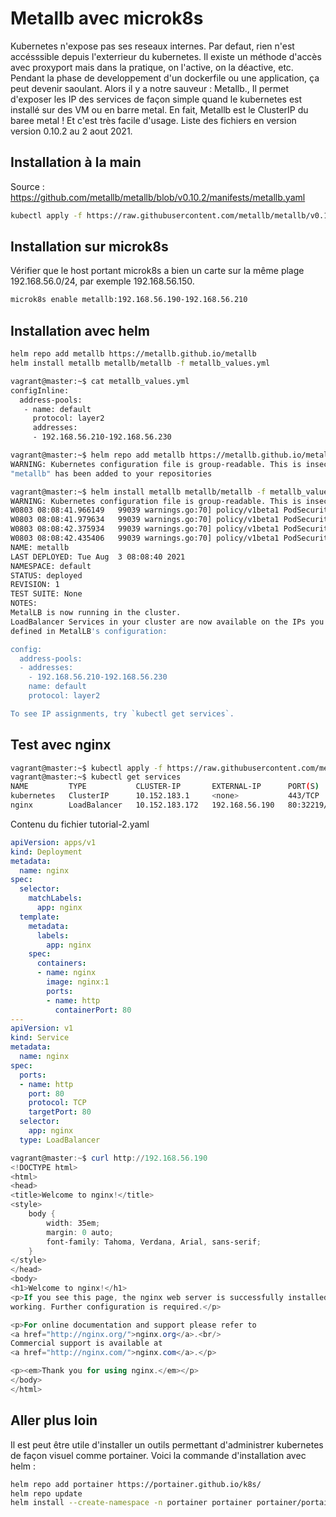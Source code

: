 # Metallb avec microk8s

Kubernetes n'expose pas ses reseaux internes. Par defaut, rien n'est accésssible depuis l'exterrieur du kubernetes. Il existe un méthode d'accès avec proxyport mais dans la pratique, on l'active, on la déactive, etc. Pendant la phase de developpement d'un dockerfile ou une application, ça peut devenir saoulant. Alors il y a notre sauveur : Metallb., Il permet d'exposer les IP des services de façon simple quand le kubernetes est installé sur des VM ou en barre metal. En fait, Metallb est le ClusterIP du baree metal ! Et c'est très facile d'usage.
Liste des fichiers en version version 0.10.2 au 2 aout 2021.

## Installation à la main

Source :
<https://github.com/metallb/metallb/blob/v0.10.2/manifests/metallb.yaml>

~~~bash
kubectl apply -f https://raw.githubusercontent.com/metallb/metallb/v0.10.2/manifests/metallb.yaml
~~~

## Installation sur microk8s

Vérifier que le host portant microk8s a bien un carte sur la même plage 192.168.56.0/24, par exemple 192.168.56.150.

~~~bash
microk8s enable metallb:192.168.56.190-192.168.56.210
~~~

## Installation avec helm

~~~bash
helm repo add metallb https://metallb.github.io/metallb
helm install metallb metallb/metallb -f metallb_values.yml
~~~

~~~bash
vagrant@master:~$ cat metallb_values.yml
configInline:
  address-pools:
   - name: default
     protocol: layer2
     addresses:
     - 192.168.56.210-192.168.56.230
~~~

~~~bash
vagrant@master:~$ helm repo add metallb https://metallb.github.io/metallb
WARNING: Kubernetes configuration file is group-readable. This is insecure. Location: /var/snap/microk8s/2346/credentials/client.config
"metallb" has been added to your repositories
~~~

~~~bash
vagrant@master:~$ helm install metallb metallb/metallb -f metallb_values.yml
WARNING: Kubernetes configuration file is group-readable. This is insecure. Location: /var/snap/microk8s/2346/credentials/client.config
W0803 08:08:41.966149   99039 warnings.go:70] policy/v1beta1 PodSecurityPolicy is deprecated in v1.21+, unavailable in v1.25+
W0803 08:08:41.979634   99039 warnings.go:70] policy/v1beta1 PodSecurityPolicy is deprecated in v1.21+, unavailable in v1.25+
W0803 08:08:42.375934   99039 warnings.go:70] policy/v1beta1 PodSecurityPolicy is deprecated in v1.21+, unavailable in v1.25+
W0803 08:08:42.435406   99039 warnings.go:70] policy/v1beta1 PodSecurityPolicy is deprecated in v1.21+, unavailable in v1.25+
NAME: metallb
LAST DEPLOYED: Tue Aug  3 08:08:40 2021
NAMESPACE: default
STATUS: deployed
REVISION: 1
TEST SUITE: None
NOTES:
MetalLB is now running in the cluster.
LoadBalancer Services in your cluster are now available on the IPs you
defined in MetalLB's configuration:

config:
  address-pools:
  - addresses:
    - 192.168.56.210-192.168.56.230
    name: default
    protocol: layer2

To see IP assignments, try `kubectl get services`.
~~~

## Test avec nginx

~~~bash
vagrant@master:~$ kubectl apply -f https://raw.githubusercontent.com/metallb/metallb/v0.10.2/manifests/tutorial-2.yaml
vagrant@master:~$ kubectl get services
NAME         TYPE           CLUSTER-IP       EXTERNAL-IP      PORT(S)        AGE
kubernetes   ClusterIP      10.152.183.1     <none>           443/TCP        3h17m
nginx        LoadBalancer   10.152.183.172   192.168.56.190   80:32219/TCP   43s
~~~

Contenu du fichier tutorial-2.yaml

~~~yaml
apiVersion: apps/v1
kind: Deployment
metadata:
  name: nginx
spec:
  selector:
    matchLabels:
      app: nginx
  template:
    metadata:
      labels:
        app: nginx
    spec:
      containers:
      - name: nginx
        image: nginx:1
        ports:
        - name: http
          containerPort: 80
---
apiVersion: v1
kind: Service
metadata:
  name: nginx
spec:
  ports:
  - name: http
    port: 80
    protocol: TCP
    targetPort: 80
  selector:
    app: nginx
  type: LoadBalancer
~~~

~~~powershell
vagrant@master:~$ curl http://192.168.56.190
<!DOCTYPE html>
<html>
<head>
<title>Welcome to nginx!</title>
<style>
    body {
        width: 35em;
        margin: 0 auto;
        font-family: Tahoma, Verdana, Arial, sans-serif;
    }
</style>
</head>
<body>
<h1>Welcome to nginx!</h1>
<p>If you see this page, the nginx web server is successfully installed and
working. Further configuration is required.</p>

<p>For online documentation and support please refer to
<a href="http://nginx.org/">nginx.org</a>.<br/>
Commercial support is available at
<a href="http://nginx.com/">nginx.com</a>.</p>

<p><em>Thank you for using nginx.</em></p>
</body>
</html>
~~~

## Aller plus loin

Il est peut être utile d'installer un outils permettant d'administrer kubernetes de façon visuel comme portainer. Voici la commande d'installation avec helm :

~~~bash
helm repo add portainer https://portainer.github.io/k8s/
helm repo update
helm install --create-namespace -n portainer portainer portainer/portainer --set service.type=LoadBalancer
~~~

